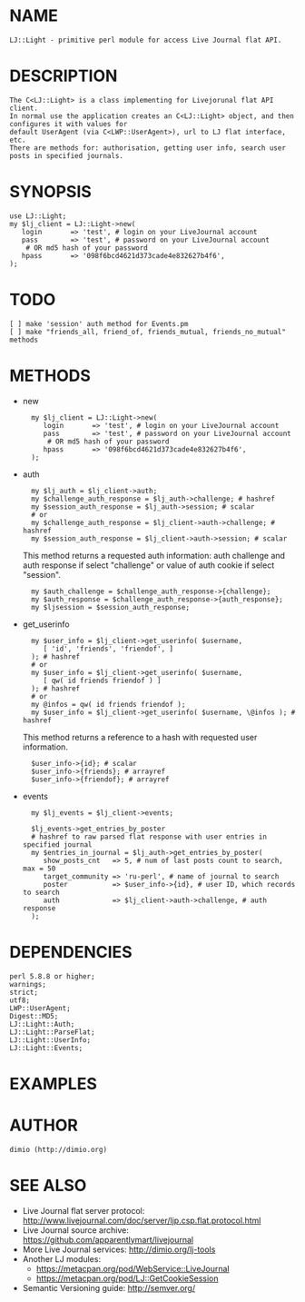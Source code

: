 # NAME

    LJ::Light - primitive perl module for access Live Journal flat API.

# DESCRIPTION

    The C<LJ::Light> is a class implementing for Livejorunal flat API client.
    In normal use the application creates an C<LJ::Light> object, and then configures it with values for
    default UserAgent (via C<LWP::UserAgent>), url to LJ flat interface, etc. 
    There are methods for: authorisation, getting user info, search user posts in specified journals.

# SYNOPSIS

    use LJ::Light;
    my $lj_client = LJ::Light->new(
       login       => 'test', # login on your LiveJournal account
       pass        => 'test', # password on your LiveJournal account
        # OR md5 hash of your password
       hpass       => '098f6bcd4621d373cade4e832627b4f6',
    );

# TODO

    [ ] make 'session' auth method for Events.pm
    [ ] make "friends_all, friend_of, friends_mutual, friends_no_mutual" methods

# METHODS

- new

        my $lj_client = LJ::Light->new(
           login       => 'test', # login on your LiveJournal account
           pass        => 'test', # password on your LiveJournal account
            # OR md5 hash of your password
           hpass       => '098f6bcd4621d373cade4e832627b4f6',
        );

- auth

        my $lj_auth = $lj_client->auth;
        my $challenge_auth_response = $lj_auth->challenge; # hashref
        my $session_auth_response = $lj_auth->session; # scalar
        # or
        my $challenge_auth_response = $lj_client->auth->challenge; # hashref
        my $session_auth_response = $lj_client->auth->session; # scalar

    This method returns a requested auth information: auth challenge and auth response
    if select "challenge" or value of auth cookie if select "session".

        my $auth_challenge = $challenge_auth_response->{challenge};
        my $auth_response = $challenge_auth_response->{auth_response};
        my $ljsession = $session_auth_response;

- get\_userinfo

        my $user_info = $lj_client->get_userinfo( $username,
           [ 'id', 'friends', 'friendof', ]
        ); # hashref
        # or
        my $user_info = $lj_client->get_userinfo( $username,
           [ qw( id friends friendof ) ]
        ); # hashref
        # or
        my @infos = qw( id friends friendof );
        my $user_info = $lj_client->get_userinfo( $username, \@infos ); # hashref

    This method returns a reference to a hash with requested user information.

        $user_info->{id}; # scalar
        $user_info->{friends}; # arrayref
        $user_info->{friendof}; # arrayref

- events

        my $lj_events = $lj_client->events;

        $lj_events->get_entries_by_poster
        # hashref to raw parsed flat response with user entries in specified journal
        my $entries_in_journal = $lj_auth->get_entries_by_poster(
           show_posts_cnt   => 5, # num of last posts count to search, max = 50
           target_community => 'ru-perl', # name of journal to search
           poster           => $user_info->{id}, # user ID, which records to search
           auth             => $lj_client->auth->challenge, # auth response
        );

# DEPENDENCIES

    perl 5.8.8 or higher;
    warnings;
    strict;
    utf8;
    LWP::UserAgent;
    Digest::MD5;
    LJ::Light::Auth;
    LJ::Light::ParseFlat;
    LJ::Light::UserInfo;
    LJ::Light::Events;

# EXAMPLES

# AUTHOR

    dimio (http://dimio.org)

# SEE ALSO

- Live Journal flat server protocol:
 http://www.livejournal.com/doc/server/ljp.csp.flat.protocol.html
- Live Journal source archive:
 https://github.com/apparentlymart/livejournal
- More Live Journal services:
 http://dimio.org/lj-tools
- Another LJ modules:
    - https://metacpan.org/pod/WebService::LiveJournal
    - https://metacpan.org/pod/LJ::GetCookieSession
- Semantic Versioning guide:
 http://semver.org/
